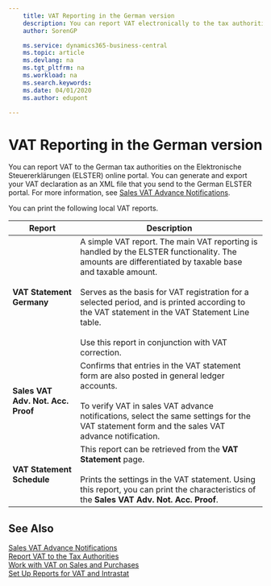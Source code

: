 ```yaml
---
    title: VAT Reporting in the German version
    description: You can report VAT electronically to the tax authorities in the German version.
    author: SorenGP

    ms.service: dynamics365-business-central
    ms.topic: article
    ms.devlang: na
    ms.tgt_pltfrm: na
    ms.workload: na
    ms.search.keywords:
    ms.date: 04/01/2020
    ms.author: edupont

---
```

# VAT Reporting in the German version

You can report VAT to the German tax authorities on the Elektronische Steuererklärungen (ELSTER) online portal. You can generate and export your VAT declaration as an XML file that you send to the German ELSTER portal. For more information, see [Sales VAT Advance Notifications](how-to-set-up-and-export-sales-vat-advance-notifications.md).  

You can print the following local VAT reports.  

|Report|Description|  
|------------|---------------------------------------|  
|**VAT Statement Germany**|A simple VAT report. The main VAT reporting is handled by the ELSTER functionality. The amounts are differentiated by taxable base and taxable amount.<br /><br /> Serves as the basis for VAT registration for a selected period, and is printed according to the VAT statement in the VAT Statement Line table.<br /><br /> Use this report in conjunction with VAT correction.|  
|**Sales VAT Adv. Not. Acc. Proof**|Confirms that entries in the VAT statement form are also posted in general ledger accounts.<br /><br /> To verify VAT in sales VAT advance notifications, select the same settings for the VAT statement form and the sales VAT advance notification.|  
|**VAT Statement Schedule**|This report can be retrieved from the **VAT Statement** page.<br /><br /> Prints the settings in the VAT statement. Using this report, you can print the characteristics of the **Sales VAT Adv. Not. Acc. Proof**.|  

## See Also  
[Sales VAT Advance Notifications](how-to-set-up-and-export-sales-vat-advance-notifications.md)  
[Report VAT to the Tax Authorities](../../finance-how-report-vat.md)  
[Work with VAT on Sales and Purchases](../../finance-work-with-vat.md)  
[Set Up Reports for VAT and Intrastat](how-to-set-up-reports-for-vat-and-intrastat.md)
